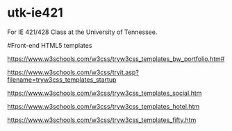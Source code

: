 # utk-ie421
For IE 421/428 Class at the University of Tennessee.

#Front-end HTML5 templates

https://www.w3schools.com/w3css/tryw3css_templates_bw_portfolio.htm#

https://www.w3schools.com/w3css/tryit.asp?filename=tryw3css_templates_startup

https://www.w3schools.com/w3css/tryw3css_templates_social.htm

https://www.w3schools.com/w3css/tryw3css_templates_hotel.htm

https://www.w3schools.com/w3css/tryw3css_templates_fifty.htm
